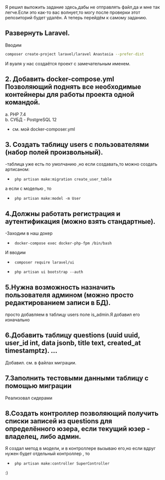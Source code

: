 Я решил выложить задание здесь,дабы не отправлять файл,да и мне так легче.Если это как-то вас волнует,то могу после проверки этот репозиторий будет удалён.
А теперь перейдём к самому заданию.
## Развернуть Laravel.
 Вводим 
```bash 
composer create-project laravel/laravel Anastasia --prefer-dist
```
И вуаля у нас создаётся проект с замечательным именем.

##    2. Добавить docker-compose.yml Позволяющий поднять все необходимые контейнеры для работы проекта одной командой.
a. PHP 7.4 </br>
b. СУБД - PostgreSQL 12 </br>

- см. мой docker-composer.yml


##     3. Создать таблицу users с пользователями (набор полей произвольный). 
  -таблица уже есть по умолчанию ,но если создавать,то можно создать артисаном:
-      php artisan make:migration create_user_table
а если с моделью , то 
-      php artisan make:model -m User

##     4.Должны работать регистрация и аутентификация (можно взять стандартные).
-Заходим в наш докер
-      docker-compose exec docker-php-fpm /bin/bash
И вводим
-      composer require laravel/ui
-      php artisan ui bootstrap --auth

##     5.Нужна возможность назначить пользователя админом (можно просто редактированием записи в БД).
 просто добавляем в таблицу users поле is_admin.Я добавил его изначально

##     6.Добавить таблицу questions (uuid uuid, user_id int, data jsonb, title text, created_at timestamptz). ...
Добавил. см. в файлах миграции.

##     7.Заполнить тестовыми данными таблицу с помощью миграции
Реализовал сидерами
##     8.Создать контроллер позволяющий получить списки записей из questions для определённого юзера, если текущий юзер - владелец, либо админ.
Я создал метод в модели, и в контроллере вызываю его,но если вдруг нужен будет отдельный контроллер , то 
       
-      php artisan make:controller SuperController 
:)
